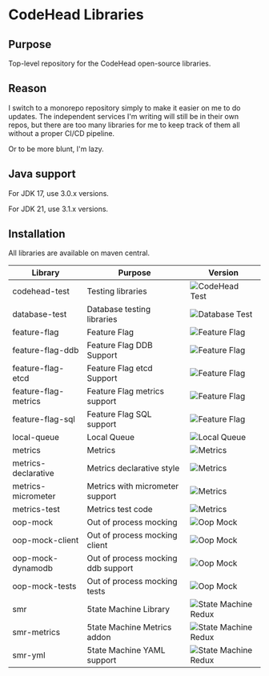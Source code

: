 # CodeHead Libraries

## Purpose

Top-level repository for the CodeHead open-source libraries.

## Reason

I switch to a monorepo repository simply to make it easier
on me to do updates. The independent services I'm writing will
still be in their own repos, but there are too many libraries for
me to keep track of them all without a proper CI/CD pipeline. 

Or to be more blunt, I'm lazy.

## Java support

For JDK 17, use 3.0.x versions.

For JDK 21, use 3.1.x versions.

## Installation

All libraries are available on maven central.

| Library              | Purpose                            | Version                                                                                          |
|----------------------|------------------------------------|--------------------------------------------------------------------------------------------------|
| codehead-test        | Testing libraries                  | ![CodeHead Test](https://img.shields.io/maven-central/v/com.codeheadsystems/codehead-test)       |
| database-test        | Database testing libraries         | ![Database Test](https://img.shields.io/maven-central/v/com.codeheadsystems/database-test)       |
| feature-flag         | Feature Flag                       | ![Feature Flag](https://img.shields.io/maven-central/v/com.codeheadsystems/feature-flag)         |
| feature-flag-ddb     | Feature Flag DDB Support           | ![Feature Flag](https://img.shields.io/maven-central/v/com.codeheadsystems/feature-flag-ddb)     |
| feature-flag-etcd    | Feature Flag etcd Support          | ![Feature Flag](https://img.shields.io/maven-central/v/com.codeheadsystems/feature-flag-etcd)    |
| feature-flag-metrics | Feature Flag metrics support       | ![Feature Flag](https://img.shields.io/maven-central/v/com.codeheadsystems/feature-flag-metrics) |
| feature-flag-sql     | Feature Flag SQL support           | ![Feature Flag](https://img.shields.io/maven-central/v/com.codeheadsystems/feature-flag-sql)     |
| local-queue          | Local Queue                        | ![Local Queue](https://img.shields.io/maven-central/v/com.codeheadsystems/local-queue)           |
| metrics              | Metrics                            | ![Metrics](https://img.shields.io/maven-central/v/com.codeheadsystems/metrics)                   |
| metrics-declarative  | Metrics declarative style          | ![Metrics](https://img.shields.io/maven-central/v/com.codeheadsystems/metrics-declarative)       |
| metrics-micrometer   | Metrics with micrometer support    | ![Metrics](https://img.shields.io/maven-central/v/com.codeheadsystems/metrics-micrometer)        |
| metrics-test         | Metrics test code                  | ![Metrics](https://img.shields.io/maven-central/v/com.codeheadsystems/metrics-test)              |
| oop-mock             | Out of process mocking             | ![Oop Mock](https://img.shields.io/maven-central/v/com.codeheadsystems/oop-mock)                 |
| oop-mock-client      | Out of process mocking client      | ![Oop Mock](https://img.shields.io/maven-central/v/com.codeheadsystems/oop-mock-client)          |
| oop-mock-dynamodb    | Out of process mocking ddb support | ![Oop Mock](https://img.shields.io/maven-central/v/com.codeheadsystems/oop-mock-dynamodb)        |
| oop-mock-tests       | Out of process mocking tests       | ![Oop Mock](https://img.shields.io/maven-central/v/com.codeheadsystems/oop-mock-tests)           |
| smr                  | 5tate Machine Library              | ![State Machine Redux](https://img.shields.io/maven-central/v/com.codeheadsystems/smr)           |
| smr-metrics          | 5tate Machine Metrics addon        | ![State Machine Redux](https://img.shields.io/maven-central/v/com.codeheadsystems/smr-metrics)   |
| smr-yml              | 5tate Machine YAML support         | ![State Machine Redux](https://img.shields.io/maven-central/v/com.codeheadsystems/smr-yml)       |

